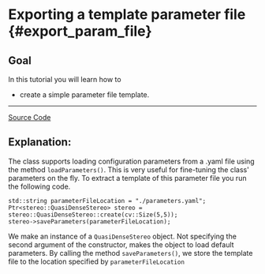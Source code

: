 Exporting a template parameter file {#export_param_file}
==================

Goal
----

In this tutorial you will learn how to

-   create a simple parameter file template.

-----------
[Source Code](../samples/export_param_file.cpp)

## Explanation:

The class supports loading configuration parameters from a .yaml file using the method `loadParameters()`.
This is very useful for fine-tuning the class' parameters on the fly. To extract a template of this
parameter file you run the following code.
```
std::string parameterFileLocation = "./parameters.yaml";
Ptr<stereo::QuasiDenseStereo> stereo =  stereo::QuasiDenseStereo::create(cv::Size(5,5));
stereo->saveParameters(parameterFileLocation);
```
We make an instance of a `QuasiDenseStereo` object. Not specifying the second argument of the constructor,
makes the object to load default parameters.
By calling the method `saveParameters()`, we store the template file to the location specified by `parameterFileLocation`
